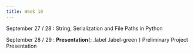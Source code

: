 ```yaml
---
title: Week 10
---
```


September 27 / 28
: String, Serialization and File Paths in Python

September 28 / 29
: **Presentation**{: .label .label-green } Preliminary Project Presentation
